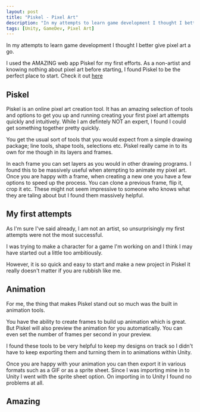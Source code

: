 ```yaml
---
layout: post
title: "Piskel - Pixel Art"
description: "In my attempts to learn game development I thought I better give pixel art a go"
tags: [Unity, GameDev, Pixel Art]
---
```


In my attempts to learn game development I thought I better give pixel art a go.

I used the AMAZING web app Piskel for my first efforts. As a non-artist and knowing nothing about pixel art before starting, I found Piskel to be the perfect place to start. Check it out [here](https://www.piskelapp.com/)

## Piskel

Piskel is an online pixel art creation tool. It has an amazing selection of tools and options to get you up and running creating your first pixel art attempts quickly and intuitively. While I am defintely NOT an expert, I found I could get something together pretty quickly.

You get the usual sort of tools that you would expect from a simple drawing package; line tools, shape tools, selections etc. Piskel really came in to its own for me though in its layers and frames.

In each frame you can set layers as you would in other drawing programs. I found this to be massively useful when atempting to animate my pixel art. Once you are happy with a frame, when creating a new one you have a few options to speed up the process. You can clone a previous frame, flip it, crop it etc. These might not seem impressive to someone who knows what they are taling about but I found them massively helpful.

## My first attempts

As I'm sure I've said already, I am not an artist, so unsurprisingly my first attempts were not the most successful.

I was trying to make a character for a game I'm working on and I think I may have started out a little too ambitiously.

However, it is so quick and easy to start and make a new project in Piskel it really doesn't matter if you are rubbish like me.

## Animation

For me, the thing that makes Piskel stand out so much was the built in animation tools.

You have the ability to create frames to build up animation which is great. But Piskel will also preview the animation for you automatically. You can even set the number of frames per second in your preview.

I found these tools to be very helpful to keep my designs on track so I didn't have to keep exporting them and turning them in to animations within Unity.

Once you are happy with your animation you can then export it in various formats such as a GIF or as a sprite sheet. Since I was importing mine in to Unity I went with the sprite sheet option. On importing in to Unity I found no problems at all.


## Amazing
